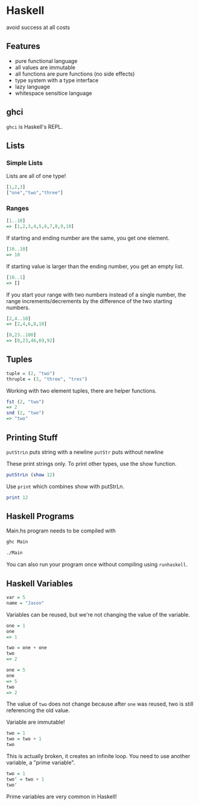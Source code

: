 # Haskell
avoid success at all costs

## Features
- pure functional language
- all values are immutable
- all functions are pure functions (no side effects)
- type system with a type interface
- lazy language
- whitespace sensitice language

## ghci
`ghci` is Haskell's REPL.

## Lists

### Simple Lists
Lists are all of one type!

```haskell
[1,2,3]
["one","two","three"]
```

### Ranges
```haskell
[1..10]
=> [1,2,3,4,5,6,7,8,9,10]
```

If starting and ending number are the same, you get one element.
```haskell
[10..10]
=> 10
```

If starting value is larger than the ending number, you get an empty list.
```haskell
[10..1]
=> []
```

If you start your range with two numbers instead of a single number, the range increments/decrements by the difference of the two starting numbers.
```haskell
[2,4..10]
=> [2,4,6,8,10]

[0,23..100]
=> [0,23,46,69,92]
```

## Tuples
```haskell
tuple = (2, "two")
thruple = (3, "three", "tres")
```

Working with two element tuples, there are helper functions.
```haskell
fst (2, "two")
=> 2
snd (2, "two")
=> "two"
```

## Printing Stuff
`putStrLn` puts string with a newline
`putStr` puts without newline

These print strings only. To print other types, use the show function.

```haskell
putStrLn (show 12)
```

Use `print` which combines show with putStrLn.

```haskell
print 12
```

## Haskell Programs
Main.hs program needs to be compiled with
```bash
ghc Main

./Main
```

You can also run your program once without compiling using `runhaskell`.

## Haskell Variables
```haskell
var = 5
name = "Jason"
```

Variables can be reused, but we're not changing the value of the variable.
```haskell
one = 1
one
=> 1

two = one + one
two
=> 2

one = 5
one
=> 5
two
=> 2
```

The value of `two` does not change because after `one` was reused, two is still referencing the old value.

Variable are immutable!

```haskell
two = 1
two = two + 1
two
```

This is actually broken, it creates an infinite loop. You need to use another variable, a "prime variable".

```haskell
two = 1
two' = two + 1
two'
```

Prime variables are very common in Haskell!
